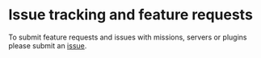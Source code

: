# Issue tracking and feature requests 
To submit feature requests and issues with missions, servers or plugins please submit an [issue](https://github.com/MoeVsMachine/TF2_Servers/issues). 
